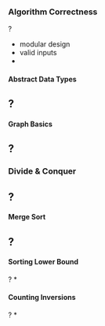 ### Algorithm Correctness
?
- modular design
- valid inputs
- 

#### Abstract Data Types
?
- 

#### Graph Basics
?
- 

### Divide & Conquer
?
- 

#### Merge Sort
?
- 

#### Sorting Lower Bound
?
* 

#### Counting Inversions
?
* 
